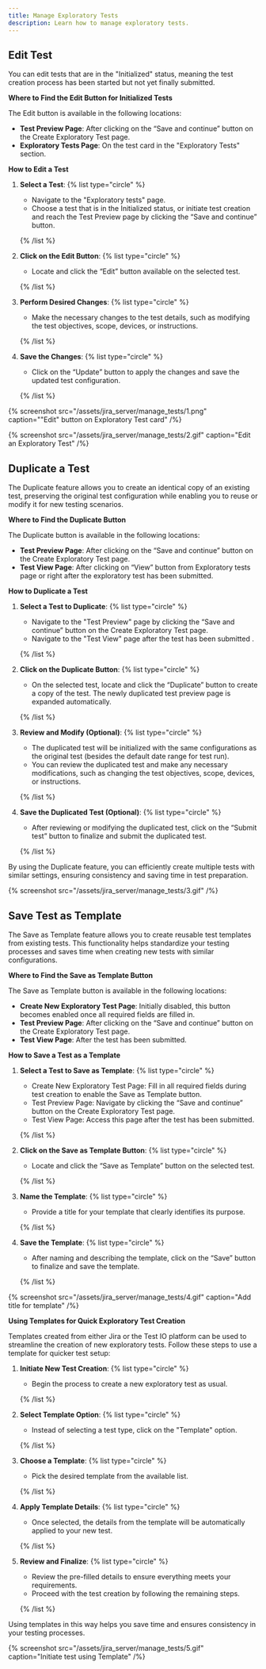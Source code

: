 ```yaml
---
title: Manage Exploratory Tests
description: Learn how to manage exploratory tests.
---
```


## Edit Test

You can edit tests that are in the "Initialized" status, meaning the test creation process has been started but not yet finally submitted.

**Where to Find the Edit Button for Initialized Tests**

The Edit button is available in the following locations:

- **Test Preview Page**: After clicking on the “Save and continue” button on the Create Exploratory Test page.
- **Exploratory Tests Page**: On the test card in the "Exploratory Tests" section.

**How to Edit a Test**

1. **Select a Test**:
   {% list type="circle" %}

   - Navigate to the "Exploratory tests" page.
   - Choose a test that is in the Initialized status, or initiate test creation and reach the Test Preview page by clicking the “Save and continue” button.

   {% /list %}

2. **Click on the Edit Button**:
   {% list type="circle" %}

   - Locate and click the “Edit” button available on the selected test.

   {% /list %}

3. **Perform Desired Changes**:
   {% list type="circle" %}

   - Make the necessary changes to the test details, such as modifying the test objectives, scope, devices, or instructions.

   {% /list %}

4. **Save the Changes**:
   {% list type="circle" %}

   - Click on the “Update” button to apply the changes and save the updated test configuration.

   {% /list %}

{% screenshot src="/assets/jira_server/manage_tests/1.png"
caption="\"Edit\" button on Exploratory Test card" /%}

{% screenshot src="/assets/jira_server/manage_tests/2.gif" caption="Edit an Exploratory Test" /%}

## Duplicate a Test

The Duplicate feature allows you to create an identical copy of an existing test, preserving the original test configuration while enabling you to reuse or modify it for new testing scenarios.

**Where to Find the Duplicate Button**

The Duplicate button is available in the following locations:

- **Test Preview Page**: After clicking on the “Save and continue” button on the Create Exploratory Test page.
- **Test View Page**: After clicking on “View” button from Exploratory tests page or right after the exploratory test has been submitted.

**How to Duplicate a Test**

1. **Select a Test to Duplicate**:
   {% list type="circle" %}

   - Navigate to the "Test Preview" page by clicking the “Save and continue” button on the Create Exploratory Test page.
   - Navigate to the "Test View" page after the test has been submitted .

   {% /list %}

2. **Click on the Duplicate Button**:
   {% list type="circle" %}

   - On the selected test, locate and click the “Duplicate” button to create a copy of the test. The newly duplicated test preview page is expanded automatically.

   {% /list %}

3. **Review and Modify (Optional)**:
   {% list type="circle" %}

   - The duplicated test will be initialized with the same configurations as the original test (besides the default date range for test run).
   - You can review the duplicated test and make any necessary modifications, such as changing the test objectives, scope, devices, or instructions.

   {% /list %}

4. **Save the Duplicated Test (Optional)**:
   {% list type="circle" %}

   - After reviewing or modifying the duplicated test, click on the “Submit test” button to finalize and submit the duplicated test.

   {% /list %}

By using the Duplicate feature, you can efficiently create multiple tests with similar settings, ensuring consistency and saving time in test preparation.

{% screenshot src="/assets/jira_server/manage_tests/3.gif" /%}

## Save Test as Template

The Save as Template feature allows you to create reusable test templates from existing tests. This functionality helps standardize your testing processes and saves time when creating new tests with similar configurations.

**Where to Find the Save as Template Button**

The Save as Template button is available in the following locations:

- **Create New Exploratory Test Page**: Initially disabled, this button becomes enabled once all required fields are filled in.
- **Test Preview Page**: After clicking on the “Save and continue” button on the Create Exploratory Test page.
- **Test View Page**: After the test has been submitted.

**How to Save a Test as a Template**

1. **Select a Test to Save as Template**:
   {% list type="circle" %}

   - Create New Exploratory Test Page: Fill in all required fields during test creation to enable the Save as Template button.
   - Test Preview Page: Navigate by clicking the “Save and continue” button on the Create Exploratory Test page.
   - Test View Page: Access this page after the test has been submitted.

   {% /list %}

2. **Click on the Save as Template Button**:
   {% list type="circle" %}

   - Locate and click the “Save as Template” button on the selected test.

   {% /list %}

3. **Name the Template**:
   {% list type="circle" %}

   - Provide a title for your template that clearly identifies its purpose.

   {% /list %}

4. **Save the Template**:
   {% list type="circle" %}

   - After naming and describing the template, click on the “Save” button to finalize and save the template.

   {% /list %}

{% screenshot src="/assets/jira_server/manage_tests/4.gif" caption="Add title for template" /%}

**Using Templates for Quick Exploratory Test Creation**

Templates created from either Jira or the Test IO platform can be used to streamline the creation of new exploratory tests. Follow these steps to use a template for quicker test setup:

1. **Initiate New Test Creation**:
   {% list type="circle" %}

   - Begin the process to create a new exploratory test as usual.

   {% /list %}

2. **Select Template Option**:
   {% list type="circle" %}

   - Instead of selecting a test type, click on the "Template" option.

   {% /list %}

3. **Choose a Template**:
   {% list type="circle" %}

   - Pick the desired template from the available list.

   {% /list %}

4. **Apply Template Details**:
   {% list type="circle" %}

   - Once selected, the details from the template will be automatically applied to your new test.

   {% /list %}

5. **Review and Finalize**:
   {% list type="circle" %}

   - Review the pre-filled details to ensure everything meets your requirements.
   - Proceed with the test creation by following the remaining steps.

   {% /list %}

Using templates in this way helps you save time and ensures consistency in your testing processes.

{% screenshot src="/assets/jira_server/manage_tests/5.gif" caption="Initiate test using Template" /%}
